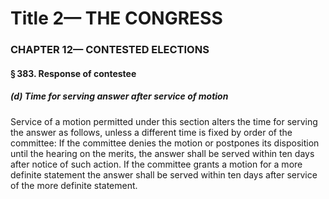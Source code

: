 
# Title 2— THE CONGRESS
### CHAPTER 12— CONTESTED ELECTIONS
#### § 383. Response of contestee
##### (d) Time for serving answer after service of motion

Service of a motion permitted under this section alters the time for serving the answer as follows, unless a different time is fixed by order of the committee: If the committee denies the motion or postpones its disposition until the hearing on the merits, the answer shall be served within ten days after notice of such action. If the committee grants a motion for a more definite statement the answer shall be served within ten days after service of the more definite statement.
